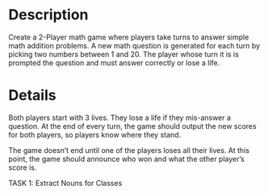 # Description

Create a 2-Player math game where players take turns to answer simple math addition problems. A new math question is generated for each turn by picking two numbers between 1 and 20. The player whose turn it is is prompted the question and must answer correctly or lose a life.

# Details

Both players start with 3 lives. They lose a life if they mis-answer a question. At the end of every turn, the game should output the new scores for both players, so players know where they stand.

The game doesn’t end until one of the players loses all their lives. At this point, the game should announce who won and what the other player’s score is.

TASK 1: Extract Nouns for Classes

<!--
Players
  State (variables)
    Lives = 3
    Score = 3
    Name
  Behaviour:
    Get name (USER I/O)

Questions
  State (variables)
    Number 1
    Number 2
    Question [question string, correct answer]
  Behaviour:
    Check answer

Game (Main)
  State (variables)
    Current player
  Behaviour:
    Start game
    Generate question
    Check answer
    Check lives
    Announce winner/scores and end game

-->
